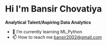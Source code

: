 # Hi I'm Bansir Chovatiya
**Analytical Talent/Aspiring Data Analytics** 

- 🌱 I’m currently learning ML,Python
- 📫 How to reach me bansir2002@gmail.com

<!---
bansirchovatiya/bansirchovatiya is a ✨ special ✨ repository because its `README.md` (this file) appears on your GitHub profile.
You can click the Preview link to take a look at your changes.
--->
